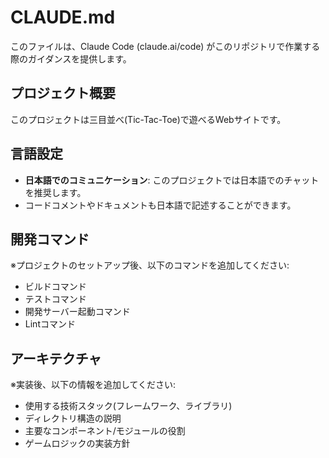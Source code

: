 # CLAUDE.md

このファイルは、Claude Code (claude.ai/code) がこのリポジトリで作業する際のガイダンスを提供します。

## プロジェクト概要

このプロジェクトは三目並べ(Tic-Tac-Toe)で遊べるWebサイトです。

## 言語設定

- **日本語でのコミュニケーション**: このプロジェクトでは日本語でのチャットを推奨します。
- コードコメントやドキュメントも日本語で記述することができます。

## 開発コマンド

※プロジェクトのセットアップ後、以下のコマンドを追加してください:
- ビルドコマンド
- テストコマンド
- 開発サーバー起動コマンド
- Lintコマンド

## アーキテクチャ

※実装後、以下の情報を追加してください:
- 使用する技術スタック(フレームワーク、ライブラリ)
- ディレクトリ構造の説明
- 主要なコンポーネント/モジュールの役割
- ゲームロジックの実装方針
